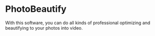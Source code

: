 # PhotoBeautify
With this software, you can do all kinds of professional optimizing and beautifying to your photos into video.
